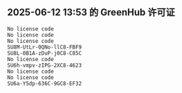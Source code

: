 ## 2025-06-12 13:53 的 GreenHub 许可证
```
No license code
No license code
No license code
SU8M-UtLr-0QNo-llC8-FBF9
SU8L-0B1A-zDuP-j0C8-C85C
No license code
SU6h-vmpv-zIPG-2XC8-4623
No license code
No license code
SU6a-Y5dp-636C-9GC8-EF32
```
